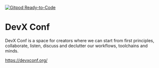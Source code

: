 [![Gitpod Ready-to-Code](https://img.shields.io/badge/Gitpod-Ready--to--Code-blue?logo=gitpod)](https://gitpod.io/from-referrer/)

# DevX Conf

DevX Conf is a space for creators where we can start from first principles, collaborate, listen, discuss and declutter our workflows, toolchains and minds.

https://devxconf.org/
